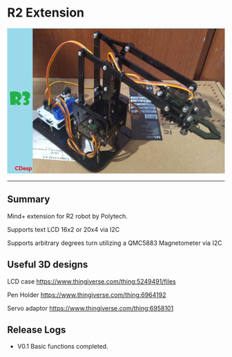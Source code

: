# R2 Extension


![](./arduinoC/_images/featured.png)

---------------------------------------------------------


## Summary
Mind+ extension for R2 robot by Polytech.

Supports text LCD 16x2 or 20x4 via I2C 

Supports arbitrary degrees turn utilizing a QMC5883 Magnetometer via I2C



## Useful 3D designs

LCD case  https://www.thingiverse.com/thing:5249491/files  

Pen Holder https://www.thingiverse.com/thing:6964192  

Servo adaptor https://www.thingiverse.com/thing:6958101



## Release Logs
* V0.1  Basic functions completed.
